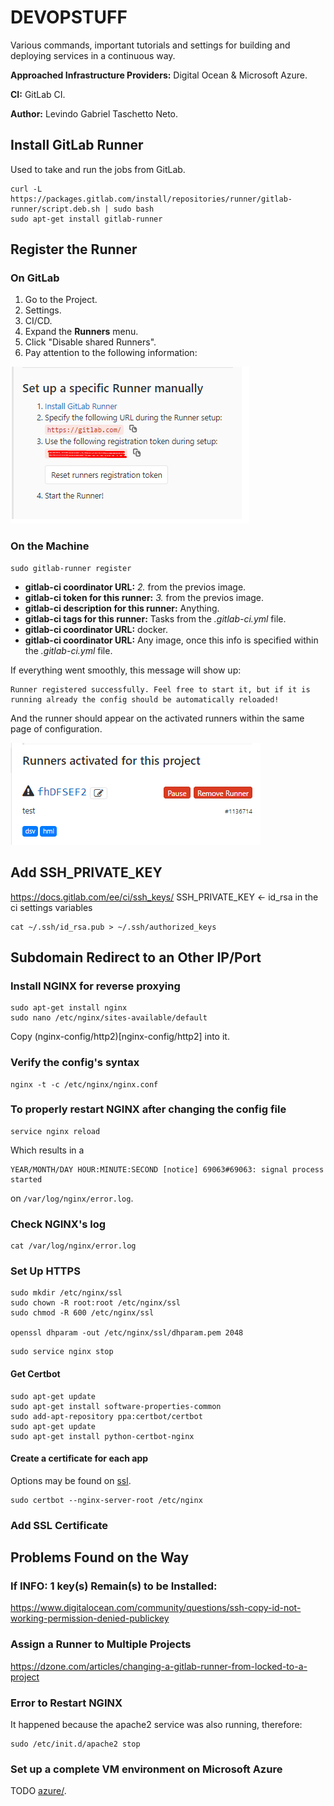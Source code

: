 # DEVOPSTUFF

Various commands, important tutorials and settings for building and deploying services in a continuous way.

**Approached Infrastructure Providers:** Digital Ocean & Microsoft Azure.

**CI:** GitLab CI.

**Author:** Levindo Gabriel Taschetto Neto.

## Install GitLab Runner
Used to take and run the jobs from GitLab.
```shell
curl -L https://packages.gitlab.com/install/repositories/runner/gitlab-runner/script.deb.sh | sudo bash
sudo apt-get install gitlab-runner
```

## Register the Runner
### On GitLab
1. Go to the Project.
2. Settings.
3. CI/CD.
4. Expand the **Runners** menu.
5. Click "Disable shared Runners".
6. Pay attention to the following information:

![1](resources/runners-setup.png)

### On the Machine
```shell
sudo gitlab-runner register
```
* **gitlab-ci coordinator URL:** *2.* from the previos image.
* **gitlab-ci token for this runner:** *3.* from the previos image.
* **gitlab-ci description for this runner:** Anything.
* **gitlab-ci tags for this runner:** Tasks from the *.gitlab-ci.yml* file.
* **gitlab-ci coordinator URL:** docker.
* **gitlab-ci coordinator URL:** Any image, once this info is specified within the *.gitlab-ci.yml* file.

If everything went smoothly, this message will show up:
```shell
Runner registered successfully. Feel free to start it, but if it is running already the config should be automatically reloaded!
```

And the runner should appear on the activated runners within the same page of configuration.

![2](resources/runners-setup2.png)

## Add SSH_PRIVATE_KEY
https://docs.gitlab.com/ee/ci/ssh_keys/
SSH_PRIVATE_KEY <- id_rsa in the ci settings variables
```shell
cat ~/.ssh/id_rsa.pub > ~/.ssh/authorized_keys
```

## Subdomain Redirect to an Other IP/Port
### Install NGINX for reverse proxying

```shell
sudo apt-get install nginx
sudo nano /etc/nginx/sites-available/default
```

Copy (nginx-config/http2)[nginx-config/http2] into it.

### Verify the config's syntax
```shell
nginx -t -c /etc/nginx/nginx.conf
```

### To properly restart NGINX after changing the config file
```shell
service nginx reload
```

Which results in a
```log
YEAR/MONTH/DAY HOUR:MINUTE:SECOND [notice] 69063#69063: signal process started
```
on `/var/log/nginx/error.log`.

### Check NGINX's log
```shell
cat /var/log/nginx/error.log
```

### Set Up HTTPS

```shell
sudo mkdir /etc/nginx/ssl
sudo chown -R root:root /etc/nginx/ssl
sudo chmod -R 600 /etc/nginx/ssl

openssl dhparam -out /etc/nginx/ssl/dhparam.pem 2048
```

```
sudo service nginx stop
```

#### Get Certbot
```
sudo apt-get update
sudo apt-get install software-properties-common
sudo add-apt-repository ppa:certbot/certbot
sudo apt-get update
sudo apt-get install python-certbot-nginx
```

#### Create a certificate for each app

Options may be found on [ssl](ssl).
```
sudo certbot --nginx-server-root /etc/nginx
```

### Add SSL Certificate

## Problems Found on the Way


### If INFO: 1 key(s) Remain(s) to be Installed:
https://www.digitalocean.com/community/questions/ssh-copy-id-not-working-permission-denied-publickey

### Assign a Runner to Multiple Projects
https://dzone.com/articles/changing-a-gitlab-runner-from-locked-to-a-project

### Error to Restart NGINX

It happened because the apache2 service was also running, therefore:

```
sudo /etc/init.d/apache2 stop
```

### Set up a complete VM environment on Microsoft Azure

TODO
[azure/](azure/).

